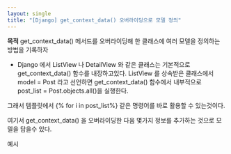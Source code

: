 ```yaml
---
layout: single
title: "[Django] get_context_data() 오버라이딩으로 모델 정의"
---
```


**목적**   get_context_data() 메서드를 오버라이딩해 한 클래스에 여러 모델을 정의하는 방법을 기록하자

* Django 에서 ListView 나 DetailView 와 같은 클래스는 기본적으로 get_context_data() 함수를 내장하고있다. ListView 를 상속받은 클래스에서 model = Post 라고 선언하면 get_context_data() 함수에서 내부적으로 post_list = Post.objects.all()을 실행한다.

그래서 템플릿에서 {% for i in post_list%} 같은 명령어를 바로 활용할 수 있는것이다.

여기서 get_context_data() 을 오버라이딩한 다음 몇가지 정보를 추가하는 것으로 모델을 담을수 있다.

예시




